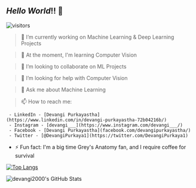 ## *Hello World*!! 👋
![visitors](https://visitor-badge.glitch.me/badge?page_id=devangi2000.visitor-badge)
> 🔭 I’m currently working on Machine Learning & Deep Learning Projects

> 🌱 At the moment, I'm learning Computer Vision

> 👯 I’m looking to collaborate on ML Projects

> 🤔 I’m looking for help with Computer Vision

> 💬 Ask me about Machine Learning

> 📫 How to reach me:

     - LinkedIn - [Devangi Purkayastha](https://www.linkedin.com/in/devangi-purkayastha-72b04216b/) 
     - Instagram - [devangi___](https://www.instagram.com/devangi___/)
     - Facebook - [Devangi Purkayastha](facebook.com/devangipurkayastha/)
     - Twitter - [@DevangiPurkaya1](https://twitter.com/DevangiPurkaya1)
- ⚡ Fun fact: I'm a big time Grey's Anatomy fan, and I require coffee for survival


[![Top Langs](https://github-readme-stats.vercel.app/api/top-langs/?username=devangi2000&theme=onedark)](https://github.com/devangi2000/github-readme-stats)


 <img align= "left" alt="devangi2000's GitHub Stats" src="https://github-readme-stats.devangi2000.vercel.app/api?username=devangi2000&show_icons=true&hide_border=true&theme=radical" />
 
 <!--<a href="https://github.com/devangi2000/github-readme-stats">
  <img align="center" src="https://github-readme-stats.vercel.app/api/pin/?username=devangi2000&repo=github-readme-stats&theme=onedark" />
</a>-->
 

